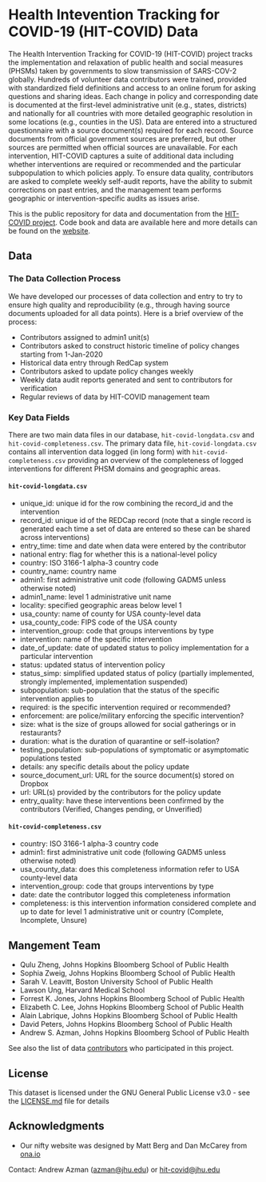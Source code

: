 # Health Intevention Tracking for COVID-19 (HIT-COVID) Data

The Health Intervention Tracking for COVID-19 (HIT-COVID) project tracks the implementation and relaxation of public health and social measures (PHSMs) taken by governments to slow transmission of SARS-COV-2 globally. Hundreds of volunteer data contributors were trained, provided with standardized field definitions and access to an online forum for asking questions and sharing ideas. Each change in policy and corresponding date is documented at the first-level administrative unit (e.g., states, districts) and nationally for all countries with more detailed geographic resolution in some locations (e.g., counties in the US). Data are entered into a structured questionnaire with a source document(s) required for each record. Source documents from official government sources are preferred, but other sources are permitted when official sources are unavailable. For each intervention, HIT-COVID captures a suite of additional data including whether interventions are required or recommended and the particular subpopulation to which policies apply. To ensure data quality, contributors are asked to complete weekly self-audit reports, have the ability to submit corrections on past entries, and the management team performs geographic or intervention-specific audits as issues arise. 

This is the public repository for data and documentation from the [HIT-COVID project](https://akuko.io/post/covid-intervention-tracking). Code book and data are available here and more details can be found on the [website](https://akuko.io/post/covid-intervention-tracking). 


## Data  

### The Data Collection Process
We have developed our processes of data collection and entry to try to ensure high quality and reproducibility (e.g., through having source documents uploaded for all data points). Here is a brief overview of the process:

- Contributors assigned to admin1 unit(s)
- Contributors asked to construct historic timeline of policy changes starting from 1-Jan-2020
- Historical data entry through RedCap system
- Contributors asked to update policy changes weekly
- Weekly data audit reports generated and sent to contributors for verification
- Regular reviews of data by HIT-COVID management team

### Key Data Fields 

There are two main data files in our database, `hit-covid-longdata.csv` and `hit-covid-completeness.csv`. The primary data file, `hit-covid-longdata.csv` contains all intervention data logged (in long form) with `hit-covid-completeness.csv` providing an overview of the completeness of logged interventions for different PHSM domains and geographic areas. 

#### `hit-covid-longdata.csv`

- unique_id: unique id for the row combining the record_id and the intervention
- record_id: unique id of the REDCap record (note that a single record is generated each time a set of data are entered so these can be shared across interventions)
- entry_time: time and date when data were entered by the contributor
- national entry: flag for whether this is a national-level policy
- country: ISO 3166-1 alpha-3 country code  
- country_name: country name
- admin1: first administrative unit code (following GADM5 unless otherwise noted)
- admin1_name: level 1 administrative unit name
- locality: specified geographic areas below level 1
- usa_county: name of county for USA county-level data
- usa_county_code: FIPS code of the USA county
- intervention_group: code that groups interventions by type
- intervention: name of the specific intervention
- date_of_update: date of updated status to policy implementation for a particular intervention
- status: updated status of intervention policy
- status_simp: simplified updated status of policy (partially implemented, strongly implemented, implementation suspended)
- subpopulation: sub-population that the status of the specific intervention applies to
- required: is the specific intervention required or recommended?
- enforcement: are police/military enforcing the specific intervention?
- size: what is the size of groups allowed for social gatherings or in restaurants?
- duration: what is the duration of quarantine or self-isolation?
- testing_population: sub-populations of symptomatic or asymptomatic populations tested
- details: any specific details about the policy update
- source_document_url: URL for the source document(s) stored on Dropbox
- url: URL(s) provided by the contributors for the policy update
- entry_quality: have these interventions been confirmed by the contributors (Verified, Changes pending, or Unverified)


#### `hit-covid-completeness.csv`

- country: ISO 3166-1 alpha-3 country code  
- admin1: first administrative unit code (following GADM5 unless otherwise noted)
- usa_county_data: does this completeness information refer to USA county-level data
- intervention_group: code that groups interventions by type
- date: date the contributor logged this completeness information
- completeness: is this intervention information considered complete and up to date for level 1 administrative unit or country (Complete, Incomplete, Unsure)


## Mangement Team

* Qulu Zheng, Johns Hopkins Bloomberg School of Public Health
* Sophia Zweig, Johns Hopkins Bloomberg School of Public Health
* Sarah V. Leavitt, Boston University School of Public Health
* Lawson Ung, Harvard Medical School
* Forrest K. Jones, Johns Hopkins Bloomberg School of Public Health
* Elizabeth C. Lee, Johns Hopkins Bloomberg School of Public Health
* Alain Labrique, Johns Hopkins Bloomberg School of Public Health
* David Peters, Johns Hopkins Bloomberg School of Public Health
* Andrew S. Azman, Johns Hopkins Bloomberg School of Public Health

See also the list of data [contributors](https://akuko.io/post/9862de6c-1b8b-4927-b939-3c2282397c31) who participated in this project.

## License

This dataset is licensed under the GNU General Public License v3.0 - see the [LICENSE.md](LICENSE.md) file for details

## Acknowledgments

* Our nifty website was designed by Matt Berg and Dan McCarey from [ona.io](https://ona.io/home/)

Contact: Andrew Azman (azman@jhu.edu) or hit-covid@jhu.edu
